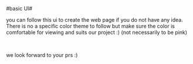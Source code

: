 #basic UI#

<p> you can follow this ui to create the web page if you do not have any idea. <br/> There is no a specific color theme to follow but make sure the color is comfortable for viewing and suits our project :) (not necessarily to be pink) <br/></p>
<br/>
<p> we look forward to your prs :) </> 
